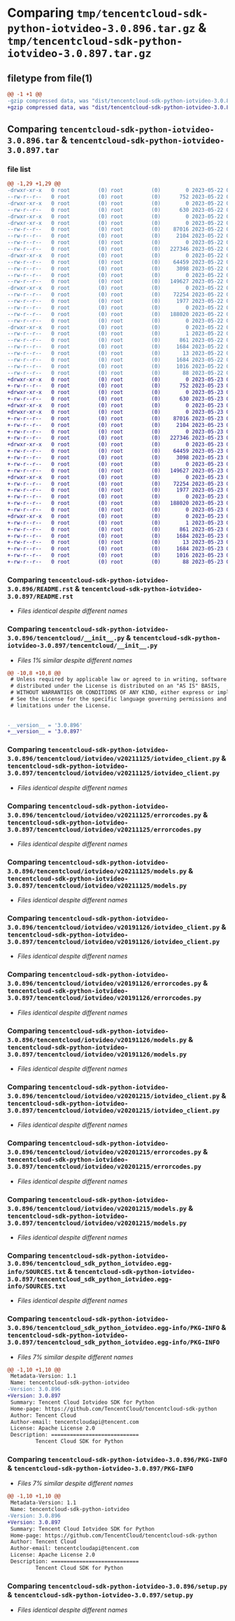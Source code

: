 # Comparing `tmp/tencentcloud-sdk-python-iotvideo-3.0.896.tar.gz` & `tmp/tencentcloud-sdk-python-iotvideo-3.0.897.tar.gz`

## filetype from file(1)

```diff
@@ -1 +1 @@
-gzip compressed data, was "dist/tencentcloud-sdk-python-iotvideo-3.0.896.tar", last modified: Mon May 22 00:25:55 2023, max compression
+gzip compressed data, was "dist/tencentcloud-sdk-python-iotvideo-3.0.897.tar", last modified: Tue May 23 02:25:14 2023, max compression
```

## Comparing `tencentcloud-sdk-python-iotvideo-3.0.896.tar` & `tencentcloud-sdk-python-iotvideo-3.0.897.tar`

### file list

```diff
@@ -1,29 +1,29 @@
-drwxr-xr-x   0 root         (0) root         (0)        0 2023-05-22 00:25:55.000000 tencentcloud-sdk-python-iotvideo-3.0.896/
--rw-r--r--   0 root         (0) root         (0)      752 2023-05-22 00:25:55.000000 tencentcloud-sdk-python-iotvideo-3.0.896/README.rst
-drwxr-xr-x   0 root         (0) root         (0)        0 2023-05-22 00:25:55.000000 tencentcloud-sdk-python-iotvideo-3.0.896/tencentcloud/
--rw-r--r--   0 root         (0) root         (0)      630 2023-05-22 00:25:55.000000 tencentcloud-sdk-python-iotvideo-3.0.896/tencentcloud/__init__.py
-drwxr-xr-x   0 root         (0) root         (0)        0 2023-05-22 00:25:55.000000 tencentcloud-sdk-python-iotvideo-3.0.896/tencentcloud/iotvideo/
-drwxr-xr-x   0 root         (0) root         (0)        0 2023-05-22 00:25:55.000000 tencentcloud-sdk-python-iotvideo-3.0.896/tencentcloud/iotvideo/v20211125/
--rw-r--r--   0 root         (0) root         (0)    87016 2023-05-22 00:25:55.000000 tencentcloud-sdk-python-iotvideo-3.0.896/tencentcloud/iotvideo/v20211125/iotvideo_client.py
--rw-r--r--   0 root         (0) root         (0)     2104 2023-05-22 00:25:55.000000 tencentcloud-sdk-python-iotvideo-3.0.896/tencentcloud/iotvideo/v20211125/errorcodes.py
--rw-r--r--   0 root         (0) root         (0)        0 2023-05-22 00:25:55.000000 tencentcloud-sdk-python-iotvideo-3.0.896/tencentcloud/iotvideo/v20211125/__init__.py
--rw-r--r--   0 root         (0) root         (0)   227346 2023-05-22 00:25:55.000000 tencentcloud-sdk-python-iotvideo-3.0.896/tencentcloud/iotvideo/v20211125/models.py
-drwxr-xr-x   0 root         (0) root         (0)        0 2023-05-22 00:25:55.000000 tencentcloud-sdk-python-iotvideo-3.0.896/tencentcloud/iotvideo/v20191126/
--rw-r--r--   0 root         (0) root         (0)    64459 2023-05-22 00:25:55.000000 tencentcloud-sdk-python-iotvideo-3.0.896/tencentcloud/iotvideo/v20191126/iotvideo_client.py
--rw-r--r--   0 root         (0) root         (0)     3098 2023-05-22 00:25:55.000000 tencentcloud-sdk-python-iotvideo-3.0.896/tencentcloud/iotvideo/v20191126/errorcodes.py
--rw-r--r--   0 root         (0) root         (0)        0 2023-05-22 00:25:55.000000 tencentcloud-sdk-python-iotvideo-3.0.896/tencentcloud/iotvideo/v20191126/__init__.py
--rw-r--r--   0 root         (0) root         (0)   149627 2023-05-22 00:25:55.000000 tencentcloud-sdk-python-iotvideo-3.0.896/tencentcloud/iotvideo/v20191126/models.py
-drwxr-xr-x   0 root         (0) root         (0)        0 2023-05-22 00:25:55.000000 tencentcloud-sdk-python-iotvideo-3.0.896/tencentcloud/iotvideo/v20201215/
--rw-r--r--   0 root         (0) root         (0)    72254 2023-05-22 00:25:55.000000 tencentcloud-sdk-python-iotvideo-3.0.896/tencentcloud/iotvideo/v20201215/iotvideo_client.py
--rw-r--r--   0 root         (0) root         (0)     1977 2023-05-22 00:25:55.000000 tencentcloud-sdk-python-iotvideo-3.0.896/tencentcloud/iotvideo/v20201215/errorcodes.py
--rw-r--r--   0 root         (0) root         (0)        0 2023-05-22 00:25:55.000000 tencentcloud-sdk-python-iotvideo-3.0.896/tencentcloud/iotvideo/v20201215/__init__.py
--rw-r--r--   0 root         (0) root         (0)   188020 2023-05-22 00:25:55.000000 tencentcloud-sdk-python-iotvideo-3.0.896/tencentcloud/iotvideo/v20201215/models.py
--rw-r--r--   0 root         (0) root         (0)        0 2023-05-22 00:25:55.000000 tencentcloud-sdk-python-iotvideo-3.0.896/tencentcloud/iotvideo/__init__.py
-drwxr-xr-x   0 root         (0) root         (0)        0 2023-05-22 00:25:55.000000 tencentcloud-sdk-python-iotvideo-3.0.896/tencentcloud_sdk_python_iotvideo.egg-info/
--rw-r--r--   0 root         (0) root         (0)        1 2023-05-22 00:25:55.000000 tencentcloud-sdk-python-iotvideo-3.0.896/tencentcloud_sdk_python_iotvideo.egg-info/dependency_links.txt
--rw-r--r--   0 root         (0) root         (0)      861 2023-05-22 00:25:55.000000 tencentcloud-sdk-python-iotvideo-3.0.896/tencentcloud_sdk_python_iotvideo.egg-info/SOURCES.txt
--rw-r--r--   0 root         (0) root         (0)     1684 2023-05-22 00:25:55.000000 tencentcloud-sdk-python-iotvideo-3.0.896/tencentcloud_sdk_python_iotvideo.egg-info/PKG-INFO
--rw-r--r--   0 root         (0) root         (0)       13 2023-05-22 00:25:55.000000 tencentcloud-sdk-python-iotvideo-3.0.896/tencentcloud_sdk_python_iotvideo.egg-info/top_level.txt
--rw-r--r--   0 root         (0) root         (0)     1684 2023-05-22 00:25:55.000000 tencentcloud-sdk-python-iotvideo-3.0.896/PKG-INFO
--rw-r--r--   0 root         (0) root         (0)     1016 2023-05-22 00:25:55.000000 tencentcloud-sdk-python-iotvideo-3.0.896/setup.py
--rw-r--r--   0 root         (0) root         (0)       88 2023-05-22 00:25:55.000000 tencentcloud-sdk-python-iotvideo-3.0.896/setup.cfg
+drwxr-xr-x   0 root         (0) root         (0)        0 2023-05-23 02:25:14.000000 tencentcloud-sdk-python-iotvideo-3.0.897/
+-rw-r--r--   0 root         (0) root         (0)      752 2023-05-23 02:25:14.000000 tencentcloud-sdk-python-iotvideo-3.0.897/README.rst
+drwxr-xr-x   0 root         (0) root         (0)        0 2023-05-23 02:25:14.000000 tencentcloud-sdk-python-iotvideo-3.0.897/tencentcloud/
+-rw-r--r--   0 root         (0) root         (0)      630 2023-05-23 02:25:14.000000 tencentcloud-sdk-python-iotvideo-3.0.897/tencentcloud/__init__.py
+drwxr-xr-x   0 root         (0) root         (0)        0 2023-05-23 02:25:14.000000 tencentcloud-sdk-python-iotvideo-3.0.897/tencentcloud/iotvideo/
+drwxr-xr-x   0 root         (0) root         (0)        0 2023-05-23 02:25:14.000000 tencentcloud-sdk-python-iotvideo-3.0.897/tencentcloud/iotvideo/v20211125/
+-rw-r--r--   0 root         (0) root         (0)    87016 2023-05-23 02:25:14.000000 tencentcloud-sdk-python-iotvideo-3.0.897/tencentcloud/iotvideo/v20211125/iotvideo_client.py
+-rw-r--r--   0 root         (0) root         (0)     2104 2023-05-23 02:25:14.000000 tencentcloud-sdk-python-iotvideo-3.0.897/tencentcloud/iotvideo/v20211125/errorcodes.py
+-rw-r--r--   0 root         (0) root         (0)        0 2023-05-23 02:25:14.000000 tencentcloud-sdk-python-iotvideo-3.0.897/tencentcloud/iotvideo/v20211125/__init__.py
+-rw-r--r--   0 root         (0) root         (0)   227346 2023-05-23 02:25:14.000000 tencentcloud-sdk-python-iotvideo-3.0.897/tencentcloud/iotvideo/v20211125/models.py
+drwxr-xr-x   0 root         (0) root         (0)        0 2023-05-23 02:25:14.000000 tencentcloud-sdk-python-iotvideo-3.0.897/tencentcloud/iotvideo/v20191126/
+-rw-r--r--   0 root         (0) root         (0)    64459 2023-05-23 02:25:14.000000 tencentcloud-sdk-python-iotvideo-3.0.897/tencentcloud/iotvideo/v20191126/iotvideo_client.py
+-rw-r--r--   0 root         (0) root         (0)     3098 2023-05-23 02:25:14.000000 tencentcloud-sdk-python-iotvideo-3.0.897/tencentcloud/iotvideo/v20191126/errorcodes.py
+-rw-r--r--   0 root         (0) root         (0)        0 2023-05-23 02:25:14.000000 tencentcloud-sdk-python-iotvideo-3.0.897/tencentcloud/iotvideo/v20191126/__init__.py
+-rw-r--r--   0 root         (0) root         (0)   149627 2023-05-23 02:25:14.000000 tencentcloud-sdk-python-iotvideo-3.0.897/tencentcloud/iotvideo/v20191126/models.py
+drwxr-xr-x   0 root         (0) root         (0)        0 2023-05-23 02:25:14.000000 tencentcloud-sdk-python-iotvideo-3.0.897/tencentcloud/iotvideo/v20201215/
+-rw-r--r--   0 root         (0) root         (0)    72254 2023-05-23 02:25:14.000000 tencentcloud-sdk-python-iotvideo-3.0.897/tencentcloud/iotvideo/v20201215/iotvideo_client.py
+-rw-r--r--   0 root         (0) root         (0)     1977 2023-05-23 02:25:14.000000 tencentcloud-sdk-python-iotvideo-3.0.897/tencentcloud/iotvideo/v20201215/errorcodes.py
+-rw-r--r--   0 root         (0) root         (0)        0 2023-05-23 02:25:14.000000 tencentcloud-sdk-python-iotvideo-3.0.897/tencentcloud/iotvideo/v20201215/__init__.py
+-rw-r--r--   0 root         (0) root         (0)   188020 2023-05-23 02:25:14.000000 tencentcloud-sdk-python-iotvideo-3.0.897/tencentcloud/iotvideo/v20201215/models.py
+-rw-r--r--   0 root         (0) root         (0)        0 2023-05-23 02:25:14.000000 tencentcloud-sdk-python-iotvideo-3.0.897/tencentcloud/iotvideo/__init__.py
+drwxr-xr-x   0 root         (0) root         (0)        0 2023-05-23 02:25:14.000000 tencentcloud-sdk-python-iotvideo-3.0.897/tencentcloud_sdk_python_iotvideo.egg-info/
+-rw-r--r--   0 root         (0) root         (0)        1 2023-05-23 02:25:14.000000 tencentcloud-sdk-python-iotvideo-3.0.897/tencentcloud_sdk_python_iotvideo.egg-info/dependency_links.txt
+-rw-r--r--   0 root         (0) root         (0)      861 2023-05-23 02:25:14.000000 tencentcloud-sdk-python-iotvideo-3.0.897/tencentcloud_sdk_python_iotvideo.egg-info/SOURCES.txt
+-rw-r--r--   0 root         (0) root         (0)     1684 2023-05-23 02:25:14.000000 tencentcloud-sdk-python-iotvideo-3.0.897/tencentcloud_sdk_python_iotvideo.egg-info/PKG-INFO
+-rw-r--r--   0 root         (0) root         (0)       13 2023-05-23 02:25:14.000000 tencentcloud-sdk-python-iotvideo-3.0.897/tencentcloud_sdk_python_iotvideo.egg-info/top_level.txt
+-rw-r--r--   0 root         (0) root         (0)     1684 2023-05-23 02:25:14.000000 tencentcloud-sdk-python-iotvideo-3.0.897/PKG-INFO
+-rw-r--r--   0 root         (0) root         (0)     1016 2023-05-23 02:25:14.000000 tencentcloud-sdk-python-iotvideo-3.0.897/setup.py
+-rw-r--r--   0 root         (0) root         (0)       88 2023-05-23 02:25:14.000000 tencentcloud-sdk-python-iotvideo-3.0.897/setup.cfg
```

### Comparing `tencentcloud-sdk-python-iotvideo-3.0.896/README.rst` & `tencentcloud-sdk-python-iotvideo-3.0.897/README.rst`

 * *Files identical despite different names*

### Comparing `tencentcloud-sdk-python-iotvideo-3.0.896/tencentcloud/__init__.py` & `tencentcloud-sdk-python-iotvideo-3.0.897/tencentcloud/__init__.py`

 * *Files 1% similar despite different names*

```diff
@@ -10,8 +10,8 @@
 # Unless required by applicable law or agreed to in writing, software
 # distributed under the License is distributed on an "AS IS" BASIS,
 # WITHOUT WARRANTIES OR CONDITIONS OF ANY KIND, either express or implied.
 # See the License for the specific language governing permissions and
 # limitations under the License.
 
 
-__version__ = '3.0.896'
+__version__ = '3.0.897'
```

### Comparing `tencentcloud-sdk-python-iotvideo-3.0.896/tencentcloud/iotvideo/v20211125/iotvideo_client.py` & `tencentcloud-sdk-python-iotvideo-3.0.897/tencentcloud/iotvideo/v20211125/iotvideo_client.py`

 * *Files identical despite different names*

### Comparing `tencentcloud-sdk-python-iotvideo-3.0.896/tencentcloud/iotvideo/v20211125/errorcodes.py` & `tencentcloud-sdk-python-iotvideo-3.0.897/tencentcloud/iotvideo/v20211125/errorcodes.py`

 * *Files identical despite different names*

### Comparing `tencentcloud-sdk-python-iotvideo-3.0.896/tencentcloud/iotvideo/v20211125/models.py` & `tencentcloud-sdk-python-iotvideo-3.0.897/tencentcloud/iotvideo/v20211125/models.py`

 * *Files identical despite different names*

### Comparing `tencentcloud-sdk-python-iotvideo-3.0.896/tencentcloud/iotvideo/v20191126/iotvideo_client.py` & `tencentcloud-sdk-python-iotvideo-3.0.897/tencentcloud/iotvideo/v20191126/iotvideo_client.py`

 * *Files identical despite different names*

### Comparing `tencentcloud-sdk-python-iotvideo-3.0.896/tencentcloud/iotvideo/v20191126/errorcodes.py` & `tencentcloud-sdk-python-iotvideo-3.0.897/tencentcloud/iotvideo/v20191126/errorcodes.py`

 * *Files identical despite different names*

### Comparing `tencentcloud-sdk-python-iotvideo-3.0.896/tencentcloud/iotvideo/v20191126/models.py` & `tencentcloud-sdk-python-iotvideo-3.0.897/tencentcloud/iotvideo/v20191126/models.py`

 * *Files identical despite different names*

### Comparing `tencentcloud-sdk-python-iotvideo-3.0.896/tencentcloud/iotvideo/v20201215/iotvideo_client.py` & `tencentcloud-sdk-python-iotvideo-3.0.897/tencentcloud/iotvideo/v20201215/iotvideo_client.py`

 * *Files identical despite different names*

### Comparing `tencentcloud-sdk-python-iotvideo-3.0.896/tencentcloud/iotvideo/v20201215/errorcodes.py` & `tencentcloud-sdk-python-iotvideo-3.0.897/tencentcloud/iotvideo/v20201215/errorcodes.py`

 * *Files identical despite different names*

### Comparing `tencentcloud-sdk-python-iotvideo-3.0.896/tencentcloud/iotvideo/v20201215/models.py` & `tencentcloud-sdk-python-iotvideo-3.0.897/tencentcloud/iotvideo/v20201215/models.py`

 * *Files identical despite different names*

### Comparing `tencentcloud-sdk-python-iotvideo-3.0.896/tencentcloud_sdk_python_iotvideo.egg-info/SOURCES.txt` & `tencentcloud-sdk-python-iotvideo-3.0.897/tencentcloud_sdk_python_iotvideo.egg-info/SOURCES.txt`

 * *Files identical despite different names*

### Comparing `tencentcloud-sdk-python-iotvideo-3.0.896/tencentcloud_sdk_python_iotvideo.egg-info/PKG-INFO` & `tencentcloud-sdk-python-iotvideo-3.0.897/tencentcloud_sdk_python_iotvideo.egg-info/PKG-INFO`

 * *Files 7% similar despite different names*

```diff
@@ -1,10 +1,10 @@
 Metadata-Version: 1.1
 Name: tencentcloud-sdk-python-iotvideo
-Version: 3.0.896
+Version: 3.0.897
 Summary: Tencent Cloud Iotvideo SDK for Python
 Home-page: https://github.com/TencentCloud/tencentcloud-sdk-python
 Author: Tencent Cloud
 Author-email: tencentcloudapi@tencent.com
 License: Apache License 2.0
 Description: ============================
         Tencent Cloud SDK for Python
```

### Comparing `tencentcloud-sdk-python-iotvideo-3.0.896/PKG-INFO` & `tencentcloud-sdk-python-iotvideo-3.0.897/PKG-INFO`

 * *Files 7% similar despite different names*

```diff
@@ -1,10 +1,10 @@
 Metadata-Version: 1.1
 Name: tencentcloud-sdk-python-iotvideo
-Version: 3.0.896
+Version: 3.0.897
 Summary: Tencent Cloud Iotvideo SDK for Python
 Home-page: https://github.com/TencentCloud/tencentcloud-sdk-python
 Author: Tencent Cloud
 Author-email: tencentcloudapi@tencent.com
 License: Apache License 2.0
 Description: ============================
         Tencent Cloud SDK for Python
```

### Comparing `tencentcloud-sdk-python-iotvideo-3.0.896/setup.py` & `tencentcloud-sdk-python-iotvideo-3.0.897/setup.py`

 * *Files identical despite different names*

